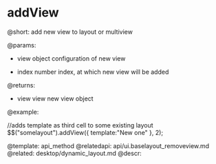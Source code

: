 addView
=============


@short:
	add new view to layout or multiview

@params:

- view		object		configuration of new view
* index		number			index, at which new view will be added

@returns:
- view		view		new view object

@example:

//adds template as third cell to some existing layout
$$("somelayout").addView({ template:"New one" }, 2);

@template:	api_method
@relatedapi:
	api/ui.baselayout_removeview.md
@related:
	desktop/dynamic_layout.md
@descr:


